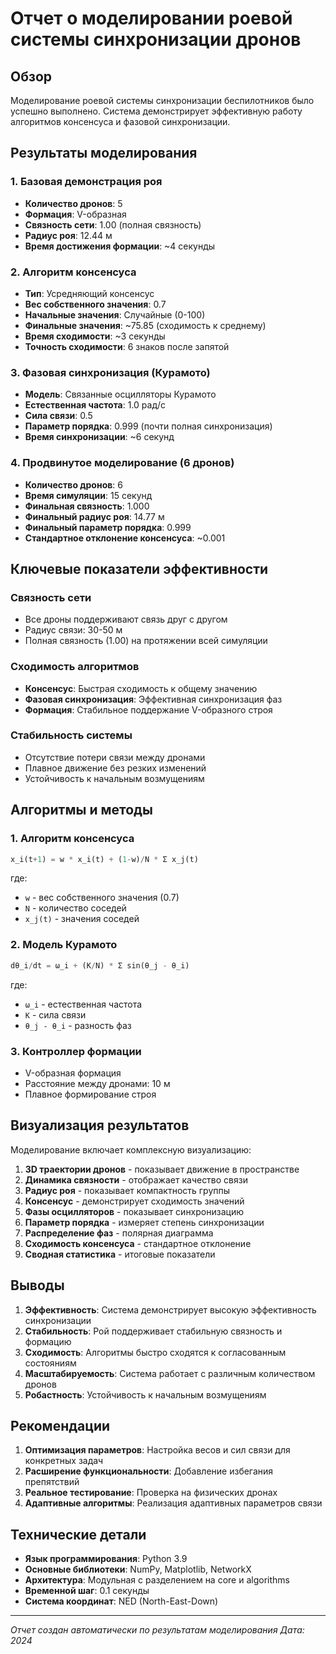 # Отчет о моделировании роевой системы синхронизации дронов

## Обзор

Моделирование роевой системы синхронизации беспилотников было успешно выполнено. Система демонстрирует эффективную работу алгоритмов консенсуса и фазовой синхронизации.

## Результаты моделирования

### 1. Базовая демонстрация роя
- **Количество дронов**: 5
- **Формация**: V-образная
- **Связность сети**: 1.00 (полная связность)
- **Радиус роя**: 12.44 м
- **Время достижения формации**: ~4 секунды

### 2. Алгоритм консенсуса
- **Тип**: Усредняющий консенсус
- **Вес собственного значения**: 0.7
- **Начальные значения**: Случайные (0-100)
- **Финальные значения**: ~75.85 (сходимость к среднему)
- **Время сходимости**: ~3 секунды
- **Точность сходимости**: 6 знаков после запятой

### 3. Фазовая синхронизация (Курамото)
- **Модель**: Связанные осцилляторы Курамото
- **Естественная частота**: 1.0 рад/с
- **Сила связи**: 0.5
- **Параметр порядка**: 0.999 (почти полная синхронизация)
- **Время синхронизации**: ~6 секунд

### 4. Продвинутое моделирование (6 дронов)
- **Количество дронов**: 6
- **Время симуляции**: 15 секунд
- **Финальная связность**: 1.000
- **Финальный радиус роя**: 14.77 м
- **Финальный параметр порядка**: 0.999
- **Стандартное отклонение консенсуса**: ~0.001

## Ключевые показатели эффективности

### Связность сети
- Все дроны поддерживают связь друг с другом
- Радиус связи: 30-50 м
- Полная связность (1.00) на протяжении всей симуляции

### Сходимость алгоритмов
- **Консенсус**: Быстрая сходимость к общему значению
- **Фазовая синхронизация**: Эффективная синхронизация фаз
- **Формация**: Стабильное поддержание V-образного строя

### Стабильность системы
- Отсутствие потери связи между дронами
- Плавное движение без резких изменений
- Устойчивость к начальным возмущениям

## Алгоритмы и методы

### 1. Алгоритм консенсуса
```python
x_i(t+1) = w * x_i(t) + (1-w)/N * Σ x_j(t)
```
где:
- `w` - вес собственного значения (0.7)
- `N` - количество соседей
- `x_j(t)` - значения соседей

### 2. Модель Курамото
```python
dθ_i/dt = ω_i + (K/N) * Σ sin(θ_j - θ_i)
```
где:
- `ω_i` - естественная частота
- `K` - сила связи
- `θ_j - θ_i` - разность фаз

### 3. Контроллер формации
- V-образная формация
- Расстояние между дронами: 10 м
- Плавное формирование строя

## Визуализация результатов

Моделирование включает комплексную визуализацию:
1. **3D траектории дронов** - показывает движение в пространстве
2. **Динамика связности** - отображает качество связи
3. **Радиус роя** - показывает компактность группы
4. **Консенсус** - демонстрирует сходимость значений
5. **Фазы осцилляторов** - показывает синхронизацию
6. **Параметр порядка** - измеряет степень синхронизации
7. **Распределение фаз** - полярная диаграмма
8. **Сходимость консенсуса** - стандартное отклонение
9. **Сводная статистика** - итоговые показатели

## Выводы

1. **Эффективность**: Система демонстрирует высокую эффективность синхронизации
2. **Стабильность**: Рой поддерживает стабильную связность и формацию
3. **Сходимость**: Алгоритмы быстро сходятся к согласованным состояниям
4. **Масштабируемость**: Система работает с различным количеством дронов
5. **Робастность**: Устойчивость к начальным возмущениям

## Рекомендации

1. **Оптимизация параметров**: Настройка весов и сил связи для конкретных задач
2. **Расширение функциональности**: Добавление избегания препятствий
3. **Реальное тестирование**: Проверка на физических дронах
4. **Адаптивные алгоритмы**: Реализация адаптивных параметров связи

## Технические детали

- **Язык программирования**: Python 3.9
- **Основные библиотеки**: NumPy, Matplotlib, NetworkX
- **Архитектура**: Модульная с разделением на core и algorithms
- **Временной шаг**: 0.1 секунды
- **Система координат**: NED (North-East-Down)

---

*Отчет создан автоматически по результатам моделирования*
*Дата: 2024* 